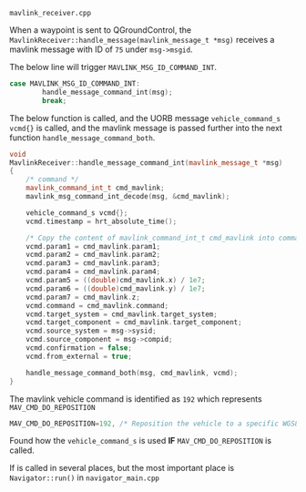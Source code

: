 
`mavlink_receiver.cpp`

When a waypoint is sent to QGroundControl, the `MavlinkReceiver::handle_message(mavlink_message_t *msg)` receives a mavlink message with ID of `75` under `msg->msgid`.

The below line will trigger `MAVLINK_MSG_ID_COMMAND_INT`.
```cpp
case MAVLINK_MSG_ID_COMMAND_INT:
		handle_message_command_int(msg);
		break;
```

The below function is called, and the UORB message `vehicle_command_s vcmd{}` is called, and the mavlink message is passed further into the next function `handle_message_command_both`.
```cpp
void
MavlinkReceiver::handle_message_command_int(mavlink_message_t *msg)
{
	/* command */
	mavlink_command_int_t cmd_mavlink;
	mavlink_msg_command_int_decode(msg, &cmd_mavlink);

	vehicle_command_s vcmd{};
	vcmd.timestamp = hrt_absolute_time();

	/* Copy the content of mavlink_command_int_t cmd_mavlink into command_t cmd */
	vcmd.param1 = cmd_mavlink.param1;
	vcmd.param2 = cmd_mavlink.param2;
	vcmd.param3 = cmd_mavlink.param3;
	vcmd.param4 = cmd_mavlink.param4;
	vcmd.param5 = ((double)cmd_mavlink.x) / 1e7;
	vcmd.param6 = ((double)cmd_mavlink.y) / 1e7;
	vcmd.param7 = cmd_mavlink.z;
	vcmd.command = cmd_mavlink.command;
	vcmd.target_system = cmd_mavlink.target_system;
	vcmd.target_component = cmd_mavlink.target_component;
	vcmd.source_system = msg->sysid;
	vcmd.source_component = msg->compid;
	vcmd.confirmation = false;
	vcmd.from_external = true;

	handle_message_command_both(msg, cmd_mavlink, vcmd);
}
```

The mavlink vehicle command is identified as `192` which represents `MAV_CMD_DO_REPOSITION`

```cpp
MAV_CMD_DO_REPOSITION=192, /* Reposition the vehicle to a specific WGS84 global position. |Ground speed, less than 0 (-1) for default| Bitmask of option flags.| Reserved| Yaw heading. NaN to use the current system yaw heading mode (e.g. yaw towards next waypoint, yaw to home, etc.). For planes indicates loiter direction (0: clockwise, 1: counter clockwise)| Latitude| Longitude| Altitude|  */
```

Found how the `vehicle_command_s` is used **IF** `MAV_CMD_DO_REPOSITION` is called.

If is called in several places, but the most important place is `Navigator::run()` in `navigator_main.cpp`

```cpp

```
